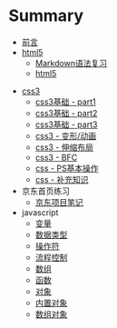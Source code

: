 # Summary

* [前言](README.md)
* [html5]()
  * [Markdown语法复习](./html5/Markdown语法遗忘点.md)
  * [html5](./html5/html5.md)

- [css3]()
  - [css3基础 - part1](css3/css_part1.md)
  - [css3基础 - part2](css3/css_part2.md)
  - [css3基础 - part3](css3/css_part3.md)
  - [css3 - 变形/动画](css3/css_part4.md)
  - [css3 - 伸缩布局](css3/css_part5.md)
  - [css3 - BFC](css3/css_BFC.md)
  - [css - PS基本操作](css3/css_ps基本操作.md)
  - [css - 补充知识](css3/css_补充知识.md)
- 京东首页练习
  - [京东项目笔记](jd_note/jd_note.md)
- javascript
  - [变量](javascript/1.变量.md)
  - [数据类型](javascript/2.数据类型.md)
  - [操作符](javascript/3.操作符.md)
  - [流程控制](javascript/4.流程控制.md)
  - [数组](javascript/5.数组.md)
  - [函数](javascript/6.函数.md)
  - [对象](javascript/7.对象.md)
  - [内置对象](javascript/8.内置对象.md)
  - [数组对象](javascript/9.数组对象.md)

